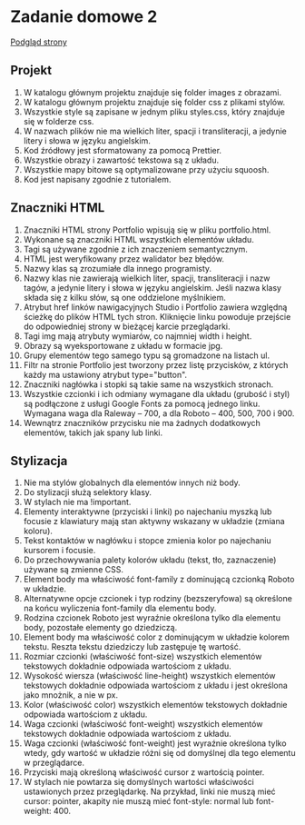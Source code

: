 # Zadanie domowe 2

<a href="https://sim-mag.github.io/goit-markup-hw-02/">Podgląd strony</a>

## Projekt

<ol>
<li>W katalogu głównym projektu znajduje się folder images z obrazami.</li>

<li>W katalogu głównym projektu znajduje się folder css z plikami stylów.</li>

<li>Wszystkie style są zapisane w jednym pliku styles.css, który znajduje się w folderze css.</li>

<li>W nazwach plików nie ma wielkich liter, spacji i transliteracji, a jedynie litery i słowa w języku angielskim.</li>

<li>Kod źródłowy jest sformatowany za pomocą Prettier.</li>

<li>Wszystkie obrazy i zawartość tekstowa są z układu.</li>

<li>Wszystkie mapy bitowe są optymalizowane przy użyciu squoosh.</li>

<li>Kod jest napisany zgodnie z tutorialem.</li>
</ol>

## Znaczniki HTML

<ol>
<li>Znaczniki HTML strony Portfolio wpisują się w pliku portfolio.html.</li>

<li>Wykonane są znaczniki HTML wszystkich elementów układu.</li>

<li>Tagi są używane zgodnie z ich znaczeniem semantycznym.</li>

<li>HTML jest weryfikowany przez walidator bez błędów.</li>

<li>Nazwy klas są zrozumiałe dla innego programisty.</li>

<li>Nazwy klas nie zawierają wielkich liter, spacji, transliteracji i nazw tagów, a jedynie litery i słowa w języku angielskim. Jeśli nazwa klasy składa się z kilku słów, są one oddzielone myślnikiem.</li>

<li>Atrybut href linków nawigacyjnych Studio i Portfolio zawiera względną ścieżkę do plików HTML tych stron. Kliknięcie linku powoduje przejście do odpowiedniej strony w bieżącej karcie przeglądarki.</li>

<li>Tagi img mają atrybuty wymiarów, co najmniej width i height.</li>

<li>Obrazy są wyeksportowane z układu w formacie jpg.</li>

<li>Grupy elementów tego samego typu są gromadzone na listach ul.</li>

<li>Filtr na stronie Portfolio jest tworzony przez listę przycisków, z których każdy ma ustawiony atrybut type="button".</li>

<li>Znaczniki nagłówka i stopki są takie same na wszystkich stronach.</li>

<li>Wszystkie czcionki i ich odmiany wymagane dla układu (grubość i styl) są podłączone z usługi Google Fonts za pomocą jednego linku. Wymagana waga dla Raleway – 700, a dla Roboto – 400, 500, 700 i 900.</li>

<li>Wewnątrz znaczników przycisku nie ma żadnych dodatkowych elementów, takich jak spany lub linki.</li>
</ol>

## Stylizacja

<ol>
<li>Nie ma stylów globalnych dla elementów innych niż body.</li>

<li>Do stylizacji służą selektory klasy.</li>

<li>W stylach nie ma !important.</li>

<li>Elementy interaktywne (przyciski i linki) po najechaniu myszką lub focusie z klawiatury mają stan aktywny wskazany w układzie (zmiana koloru).</li>

<li>Tekst kontaktów w nagłówku i stopce zmienia kolor po najechaniu kursorem i focusie.</li>

<li>Do przechowywania palety kolorów układu (tekst, tło, zaznaczenie) używane są zmienne CSS.</li>

<li>Element body ma właściwość font-family z dominującą czcionką Roboto w układzie.</li>

<li>Alternatywne opcje czcionek i typ rodziny (bezszeryfowa) są określone na końcu wyliczenia font-family dla elementu body.</li>

<li>Rodzina czcionek Roboto jest wyraźnie określona tylko dla elementu body, pozostałe elementy go dziedziczą.</li>

<li>Element body ma właściwość color z dominującym w układzie kolorem tekstu. Reszta tekstu dziedziczy lub zastępuje tę wartość.</li>

<li>Rozmiar czcionki (właściwość font-size) wszystkich elementów tekstowych dokładnie odpowiada wartościom z układu.</li>

<li>Wysokość wiersza (właściwość line-height) wszystkich elementów tekstowych dokładnie odpowiada wartościom z układu i jest określona jako mnożnik, a nie w px.</li>

<li>Kolor (właściwość color) wszystkich elementów tekstowych dokładnie odpowiada wartościom z układu.</li>

<li>Waga czcionki (właściwość font-weight) wszystkich elementów tekstowych dokładnie odpowiada wartościom z układu.</li>

<li>Waga czcionki (właściwość font-weight) jest wyraźnie określona tylko wtedy, gdy wartość w układzie różni się od domyślnej dla tego elementu w przeglądarce.</li>

<li>Przyciski mają określoną właściwość cursor z wartością pointer.</li>

<li>W stylach nie powtarza się domyślnych wartości właściwości ustawionych przez przeglądarkę. Na przykład, linki nie muszą mieć cursor: pointer, akapity nie muszą mieć font-style: normal lub font-weight: 400.</li>
</ol>
